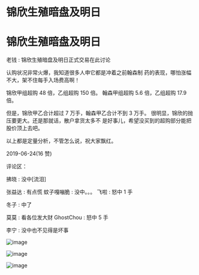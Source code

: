 # 锦欣生殖暗盘及明日

# 锦欣生殖暗盘及明日

老钱 : 锦欣生殖暗盘及明日正式交易在此讨论

认购状况非常火爆，我知道很多人申它都是冲着之前翰森制 药的表现，哪怕涨幅不大，架不住每手入场费高啊！

锦欣甲组超购 48 倍，乙组超购 150 倍。 翰森甲组超购 5.6 倍，乙组超购 17.9 倍。

但是，锦欣甲乙合计超过 7 万手，翰森甲乙合计不到 3 万手。 很明显，锦欣的抛压要更大。还是那就话，散户拿货太多不 是好事儿，希望没买到的超购部分能把股价顶上去吧。

以上都是定量分析，不管怎么说，祝大家飘红。

2019-06-24(16 赞)

评论区：

拂晓 : 没中[流泪]

张益达 : 有点慌 蚊子嘎嘣脆 : 没中。。。 飞啦 : 怒中 1 手

冬子 : 中了

莫莫 : 看各位发大财 GhostChou : 怒中 5 手

李宁 : 没中也不见得是坏事

![image](img/Image_100.png)

![image](img/Image_101.png)

![image](img/Image_102.png)